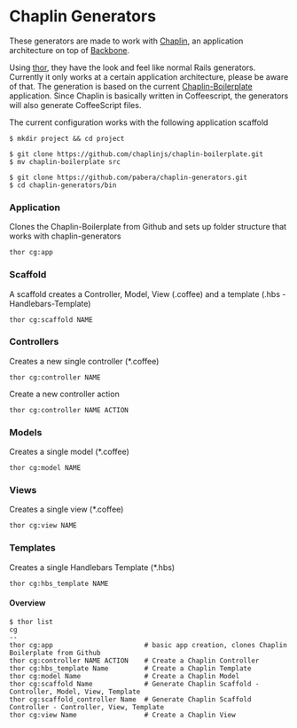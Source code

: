 Chaplin Generators
==================

These generators are made to work with [Chaplin](https://github.com/chaplinjs/chaplin), an application architecture on top of [Backbone](https://github.com/documentcloud/backbone). 

Using [thor](https://github.com/wycats/thor), they have the look and feel like normal Rails generators. Currently it only works at a certain application architecture, please be aware of that. The generation is based on the current [Chaplin-Boilerplate](https://github.com/chaplinjs/chaplin-boilerplate) application. Since Chaplin is basically written in Coffeescript, the generators will also generate CoffeeScript files.

The current configuration works with the following application scaffold

```
$ mkdir project && cd project

$ git clone https://github.com/chaplinjs/chaplin-boilerplate.git
$ mv chaplin-boilerplate src

$ git clone https://github.com/pabera/chaplin-generators.git
$ cd chaplin-generators/bin
```

### Application
Clones the Chaplin-Boilerplate from Github and sets up folder structure that works with chaplin-generators

`thor cg:app`

### Scaffold
A scaffold creates a Controller, Model, View (.coffee) and a template (.hbs - Handlebars-Template)

`thor cg:scaffold NAME`


### Controllers
Creates a new single controller (*.coffee)

`thor cg:controller NAME`

Create a new controller action

`thor cg:controller NAME ACTION`

### Models
Creates a single model (*.coffee)

`thor cg:model NAME`


### Views
Creates a single view (*.coffee)

`thor cg:view NAME`


### Templates
Creates a single Handlebars Template (*.hbs)

`thor cg:hbs_template NAME`


#### Overview
```
$ thor list
cg
--
thor cg:app                       # basic app creation, clones Chaplin Boilerplate from Github
thor cg:controller NAME ACTION    # Create a Chaplin Controller
thor cg:hbs_template Name         # Create a Chaplin Template
thor cg:model Name                # Create a Chaplin Model
thor cg:scaffold Name             # Generate Chaplin Scaffold - Controller, Model, View, Template
thor cg:scaffold_controller Name  # Generate Chaplin Scaffold Controller - Controller, View, Template
thor cg:view Name                 # Create a Chaplin View
```